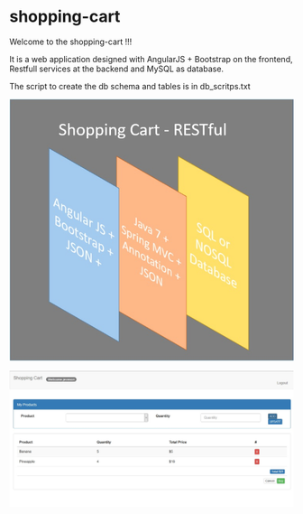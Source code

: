 # shopping-cart

Welcome to the shopping-cart !!!

It is a web application designed with AngularJS + Bootstrap on the frontend, Restfull services at the backend and MySQL as database.

The script to create the db schema and tables is in db_scritps.txt

![enginediagrame](https://github.com/jevesoniensen/shopping-cart/blob/master/img/ShoppingCartLayers.jpg)

![enginediagrame](https://github.com/jevesoniensen/shopping-cart/blob/master/img/shoppingcart.jpg)
